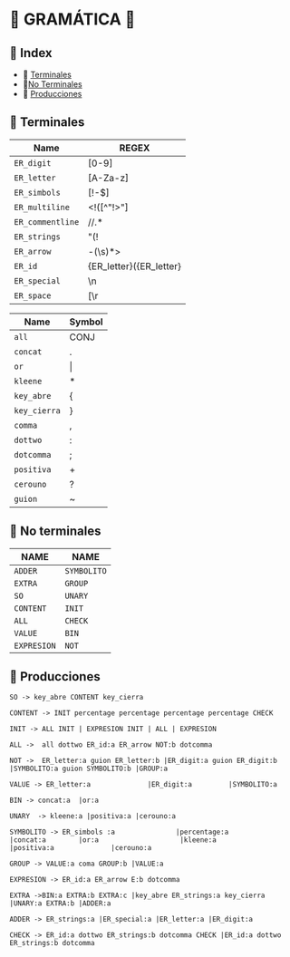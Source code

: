 :anger: GRAMÁTICA  :anger:
=================

##  :file_folder:  Index  
-  :file_folder: [Terminales](#terminales)
-  :file_folder:[No Terminales](#noterminales)
-  :file_folder: [Producciones](#producciones)

<div id='terminales'/>

## :open_file_folder: Terminales
   
   
   | **Name** | **REGEX** | 
   |-------|---------|
   |`ER_digit`  | [0-9]
   | `ER_letter`        |  [A-Za-z] 
   |`ER_simbols`       | [!-$]|[&-)]|\/|-|[<->]|@|[\[-\`]
   | `ER_multiline`     |  \<\!([^"!>"]|[\r|\f|\s|\t|\n])*\!\>  
   | `ER_commentline`    | \/\/.* 
   | `ER_strings`    | \"(\!|[\#-\»]|\s)*\"     
   | `ER_arrow`   | -(\s)*> 
   | `ER_id` | {ER_letter}({ER_letter}|{ER_letter}|{ER_digit}|_)+ 
   | `ER_special` | \\n|\\\"|\\\'
   | `ER_space`   |  [\r|\f|\s|\t|\n]
   
   
   | **Name** | **Symbol** | 
   |-------|---------|
   | `all`   |  CONJ  
   | `concat`  | .
   | `or` | \|
   | `kleene`   |  *  
   | `key_abre`  | {
   | `key_cierra` | } 
   | `comma`   |  ,  
   | `dottwo`  | :
   | `dotcomma` | ;
   | `positiva`   |  + 
   | `cerouno`  | ?
   | `guion` | ~
   

<div id='noterminales'/>

## :open_file_folder: No terminales

   | **NAME**    |    **NAME** 
   |---------------|----------------|
   |`ADDER`          | `SYMBOLITO`   
   | `EXTRA`   |   `GROUP`  
   |`SO`|  `UNARY`      
   | `CONTENT`        |  `INIT`       
   | `ALL` | `CHECK`     
   | `VALUE`        | `BIN` 
   | `EXPRESION`        |   `NOT` 


<div id='producciones'/>

## :open_file_folder: Producciones
`SO -> key_abre CONTENT key_cierra `

`CONTENT -> INIT percentage percentage percentage percentage CHECK  `


`INIT -> ALL INIT
                | EXPRESION INIT
                | ALL
                | EXPRESION `

`ALL ->  all dottwo ER_id:a ER_arrow NOT:b dotcomma `

`NOT ->  ER_letter:a guion ER_letter:b
         |ER_digit:a guion ER_digit:b
         |SYMBOLITO:a guion SYMBOLITO:b
         |GROUP:a`

`VALUE -> ER_letter:a             
|ER_digit:a        
|SYMBOLITO:a`

`BIN -> concat:a 
       |or:a`   

`UNARY  -> kleene:a
          |positiva:a
          |cerouno:a  `      


`SYMBOLITO -> ER_simbols :a              
|percentage:a          
|concat:a       
|or:a                   
|kleene:a              
|positiva:a             
|cerouno:a` 


`GROUP -> VALUE:a coma GROUP:b
         |VALUE:a` 

`EXPRESION -> ER_id:a ER_arrow E:b dotcomma`

`EXTRA ->BIN:a EXTRA:b EXTRA:c
|key_abre ER_strings:a key_cierra
|UNARY:a EXTRA:b
|ADDER:a`  

`ADDER -> ER_strings:a
|ER_special:a
|ER_letter:a
|ER_digit:a` 
           

`CHECK -> ER_id:a dottwo ER_strings:b dotcomma CHECK
|ER_id:a dottwo ER_strings:b dotcomma`